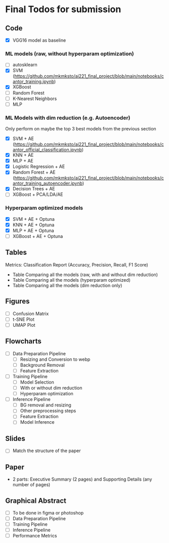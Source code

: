 # Final Todos for submission

## Code

- [x] VGG16 model as baseline

### ML models (raw, without hyperparam optimization)

- [ ] autosklearn
- [x] SVM (https://github.com/mkmksto/ai221_final_project/blob/main/notebooks/cantor_training.ipynb)
- [x] XGBoost
- [ ] Random Forest
- [ ] K-Nearest Neighbors
- [ ] MLP

### ML Models with dim reduction (e.g. Autoencoder)

Only perform on maybe the top 3 best models from the previous section

- [x] SVM + AE (https://github.com/mkmksto/ai221_final_project/blob/main/notebooks/cantor_official_classification.ipynb)
- [x] KNN + AE
- [x] MLP + AE
- [x] Logistic Regression + AE
- [x] Random Forest + AE (https://github.com/mkmksto/ai221_final_project/blob/main/notebooks/cantor_training_autoencoder.ipynb)
- [x] Decision Trees + AE
- [ ] XGBoost + PCA/LDA/AE

### Hyperparam optimized models

- [x] SVM + AE + Optuna
- [x] KNN + AE + Optuna
- [x] MLP + AE + Optuna
- [ ] XGBoost + AE + Optuna

## Tables

Metrics: Classification Report (Accuracy, Precision, Recall, F1 Score)

- Table Comparing all the models (raw, with and without dim reduction)
- Table Comparing all the models (hyperparam optimized)
- Table Comparing all the models (dim reduction only)

## Figures

- [ ] Confusion Matrix
- [ ] t-SNE Plot
- [ ] UMAP Plot

## Flowcharts

- [ ] Data Preparation Pipeline
  - [ ] Resizing and Conversion to webp
  - [ ] Background Removal
  - [ ] Feature Extraction
- [ ] Training Pipeline
  - [ ] Model Selection
  - [ ] With or without dim reduction
  - [ ] Hyperparam optimization
- [ ] Inference Pipeline
  - [ ] BG removal and resizing
  - [ ] Other preprocessing steps
  - [ ] Feature Extraction
  - [ ] Model Inference

## Slides

- [ ] Match the structure of the paper

## Paper

- 2 parts: Executive Summary (2 pages) and Supporting Details (any number of pages)

## Graphical Abstract

- [ ] To be done in figma or photoshop
- [ ] Data Preparation Pipeline
- [ ] Training Pipeline
- [ ] Inference Pipeline
- [ ] Performance Metrics

